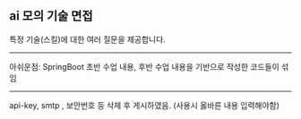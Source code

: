 ai 모의 기술 면접 
---

특정 기술(스킬)에 대한 여러 질문을 제공합니다.

---

아쉬운점:
SpringBoot 초반 수업 내용, 후반 수업 내용을 기반으로 작성한 코드들이 섞임

---

api-key, smtp , 보안번호 등 삭제 후 게시하였음.
(사용시 옳바른 내용 입력해야함)

